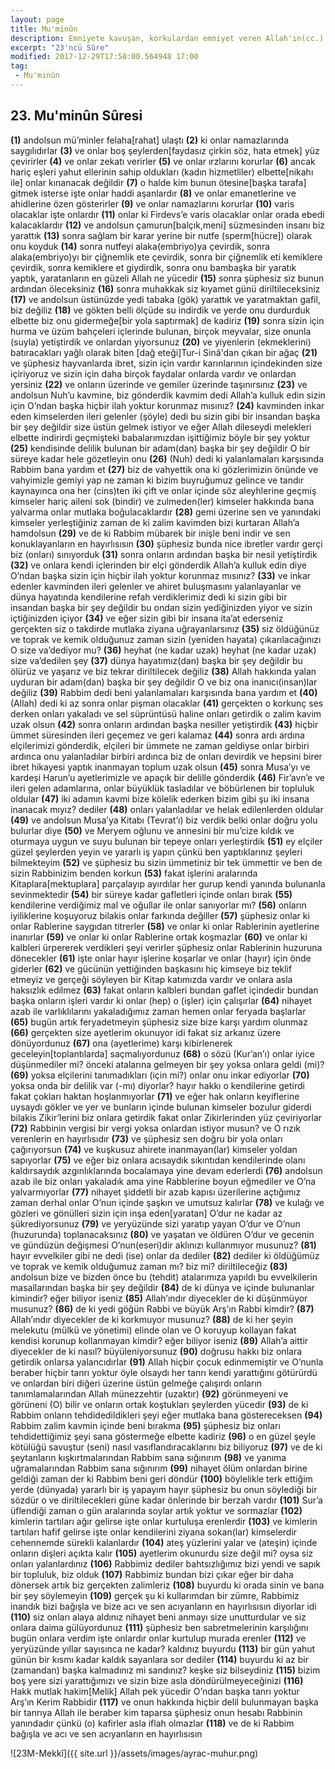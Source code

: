 ```yaml
---
layout: page
title: Mu'minûn
description: Emniyete kavuşan, korkulardan emniyet veren Allah'ın(cc.) emirlerine ve kanunlarına inanan iman eden.
excerpt: "23'ncü Sûre"
modified: 2017-12-29T17:50:00.564948 17:00
tag: 
 - Mu'minûn
---
```


## 23. Mu'minûn Sûresi

**(1)** andolsun mü’minler felaha[rahat] ulaştı
**(2)** ki onlar namazlarında saygılıdırlar
**(3)** ve onlar boş şeylerden[faydasız çirkin söz, hata etmek] yüz çevirirler
**(4)** ve onlar zekatı verirler
**(5)** ve onlar ırzlarını korurlar
**(6)** ancak hariç eşleri yahut ellerinin sahip oldukları (kadın hizmetliler) elbette[nikahı ile] onlar kınanacak değildir
**(7)** o halde kim bunun ötesine[başka tarafa] gitmek isterse işte onlar haddi aşanlardır
**(8)** ve onlar emanetlerine ve ahidlerine özen gösterirler
**(9)** ve onlar namazlarını korurlar
**(10)** varis olacaklar işte onlardır
**(11)** onlar ki Firdevs’e varis olacaklar onlar orada ebedi kalacaklardır
**(12)** ve andolsun çamurun[balçık,meni] süzmesinden insanı biz yarattık 
**(13)** sonra sağlam bir karar yerine bir nutfe (sperm[hücre]) olarak onu koyduk
**(14)** sonra nutfeyi alaka(embriyo)ya çevirdik, sonra alaka(embriyo)yı bir çiğnemlik ete çevirdik, sonra bir çiğnemlik eti kemiklere çevirdik, sonra kemiklere et giydirdik, sonra onu bambaşka bir yaratık yaptık, yaratanların en güzeli Allah ne yücedir 
**(15)** sonra şüphesiz siz bunun ardından öleceksiniz
**(16)** sonra muhakkak siz kıyamet günü diriltileceksiniz
**(17)** ve andolsun üstünüzde yedi tabaka (gök) yarattık ve yaratmaktan gafil, biz değiliz 
**(18)** ve gökten belli ölçüde su indirdik ve yerde onu durdurduk elbette biz onu gidermeğe[bir yola saptırmak] de kadiriz
**(19)** sonra sizin için hurma ve üzüm bahçeleri içlerinde bulunan, birçok meyvalar, size onunla (suyla) yetiştirdik ve onlardan yiyorsunuz
**(20)** ve yiyenlerin (ekmeklerini) batıracakları yağlı olarak biten [dağ eteği]Tur-i Sinâ'dan çıkan bir ağaç
**(21)** ve şüphesiz hayvanlarda ibret, sizin için vardır karınlarının içindekinden size içiriyoruz ve sizin için daha birçok faydalar onlarda vardır ve onlardan yersiniz
**(22)** ve onların üzerinde ve gemiler üzerinde taşınırsınız
**(23)** ve andolsun Nuh’u kavmine, biz gönderdik kavmim dedi Allah’a kulluk edin sizin için O’ndan başka hiçbir ilah yoktur korunmaz mısınız?
**(24)** kavminden inkar eden kimselerden ileri gelenler (şöyle) dedi bu sizin gibi bir insandan başka bir şey değildir size üstün gelmek istiyor ve eğer Allah dileseydi melekleri elbette indirirdi geçmişteki babalarımızdan işittiğimiz böyle bir şey yoktur
**(25)** kendisinde delilik bulunan bir adam(dan) başka bir şey  değildir O bir süreye kadar hele gözetleyin onu
**(26)** (Nuh) dedi ki yalanlamaları karşısında Rabbim bana yardım et
**(27)** biz de vahyettik ona ki gözlerimizin önünde ve vahyimizle gemiyi yap ne zaman ki bizim buyruğumuz gelince ve tandır kaynayınca ona her (cins)ten iki çift ve onlar içinde söz aleyhlerine geçmiş kimseler hariç aileni sok (bindir) ve zulmeden(ler) kimseler hakkında bana yalvarma onlar mutlaka boğulacaklardır
**(28)** gemi üzerine sen ve yanındaki kimseler yerleştiğiniz zaman de ki zalim kavimden bizi kurtaran Allah’a hamdolsun 
**(29)** ve de ki Rabbim mübarek bir inişle beni indir ve sen konuklayanların en hayırlısısın
**(30)** şüphesiz bunda nice ibretler vardır gerçi biz (onları) sınıyorduk
**(31)** sonra onların ardından başka bir nesil yetiştirdik 
**(32)** ve onlara kendi içlerinden bir elçi gönderdik Allah’a kulluk edin diye O’ndan başka sizin için hiçbir ilah yoktur korunmaz mısınız?
**(33)** ve inkar edenler kavminden ileri gelenler ve ahiret buluşmasını yalanlayanlar ve dünya hayatında kendilerine refah verdiklerimiz dedi ki sizin gibi bir insandan başka bir şey değildir bu ondan sizin yediğinizden yiyor ve sizin içtiğinizden içiyor 
**(34)** ve eğer sizin gibi bir insana ita’at ederseniz gerçekten siz o takdirde mutlaka ziyana uğrayanlarsınız
**(35)** siz öldüğünüz ve toprak ve kemik olduğunuz zaman sizin (yeniden hayata) çıkarılacağınızı O size va’dediyor mu?
**(36)** heyhat (ne kadar uzak) heyhat (ne kadar uzak) size va’dedilen şey
**(37)** dünya hayatımız(dan) başka bir şey değildir bu ölürüz ve yaşarız ve biz tekrar diriltilecek değiliz
**(38)** Allah hakkında yalan uyduran bir adam(dan) başka bir şey değildir O ve biz ona inanıcı(insan)lar değiliz 
**(39)** Rabbim dedi beni yalanlamaları karşısında bana yardım et 
**(40)** (Allah) dedi ki az sonra onlar pişman olacaklar
**(41)** gerçekten o korkunç ses derken onları yakaladı ve sel süprüntüsü haline onları getirdik o zalim kavim uzak olsun
**(42)** sonra onların ardından başka nesiller yetiştirdik 
**(43)** hiçbir ümmet süresinden ileri geçemez ve geri kalamaz
**(44)** sonra ardı ardına elçilerimizi gönderdik, elçileri bir ümmete ne zaman geldiyse onlar birbiri ardınca onu yalanladılar birbiri ardınca biz de onları devirdik ve hepsini birer ibret hikayesi yaptık inanmayan toplum uzak olsun 
**(45)** sonra Musa’yı ve kardeşi Harun’u ayetlerimizle ve apaçık bir delille gönderdik
**(46)** Fir’avn’e ve ileri gelen adamlarına, onlar büyüklük tasladılar ve böbürlenen bir topluluk oldular
**(47)** iki adamın kavmi bize kölelik ederken bizim gibi şu iki insana inanacak mıyız? dediler 
**(48)** onları yalanladılar ve helak edilenlerden oldular
**(49)** ve andolsun Musa’ya Kitabı (Tevrat’ı) biz verdik belki onlar doğru yolu bulurlar diye
**(50)** ve Meryem oğlunu ve annesini bir mu’cize kıldık ve oturmaya uygun ve suyu bulunan bir tepeye onları yerleştirdik
**(51)** ey elçiler güzel şeylerden yeyin ve yararlı iş yapın çünkü ben yaptıklarınız şeyleri bilmekteyim
**(52)** ve şüphesiz bu sizin ümmetiniz bir tek ümmettir ve ben de sizin Rabbinizim benden korkun
**(53)** fakat işlerini aralarında Kitaplara[mektuplara] parçalayıp ayırdılar her gurup kendi yanında bulunanla sevinmektedir
**(54)** bir süreye kadar gafletleri içinde onları bırak 
**(55)** kendilerine verdiğimiz mal ve oğullar ile onlar sanıyorlar mı? 
**(56)** onların iyiliklerine koşuyoruz bilakis onlar farkında değiller
**(57)** şüphesiz onlar ki onlar Rablerine saygıdan titrerler
**(58)** ve onlar ki onlar Rablerinin ayetlerine inanırlar
**(59)** ve onlar ki onlar Rablerine ortak koşmazlar
**(60)** ve onlar ki kalbleri ürpererek verdikleri şeyi verirler şüphesiz onlar Rablerinin huzuruna dönecekler
**(61)** işte onlar hayır işlerine koşarlar ve onlar (hayır) için önde giderler
**(62)** ve gücünün yettiğinden başkasını hiç kimseye biz teklif etmeyiz ve gerçeği söyleyen bir Kitap katımızda vardır ve onlara asla haksızlık edilmez
**(63)** fakat onların kalbleri bundan gaflet içindedir bundan başka onların işleri vardır ki onlar (hep) o (işler) için çalışırlar
**(64)** nihayet azab ile varlıklılarını yakaladığımız zaman hemen onlar feryada başlarlar
**(65)** bugün artık feryadetmeyin şüphesiz size bize karşı yardım olunmaz
**(66)** gerçekten size ayetlerim okunuyor idi fakat siz arkanız üzere dönüyordunuz 
**(67)** ona (ayetlerime) karşı kibirlenerek geceleyin[toplantılarda] saçmalıyordunuz
**(68)** o sözü (Kur’an’ı) onlar iyice düşünmediler mi? önceki atalarına gelmeyen bir şey yoksa onlara geldi (mi)?
**(69)** yoksa elçilerini tanımadıkları (için mi?) onlar onu inkar ediyorlar
**(70)** yoksa onda bir delilik var (-mı) diyorlar? hayır hakkı o kendilerine getirdi fakat çokları haktan hoşlanmıyorlar
**(71)** ve eğer hak onların keyiflerine uysaydı gökler ve yer ve bunların içinde bulunan kimseler bozulur giderdi bilakis Zikir’lerini biz onlara getirdik fakat onlar Zikirlerinden yüz çeviriyorlar
**(72)** Rabbinin vergisi bir vergi yoksa onlardan istiyor musun? ve O rızık verenlerin en hayırlısıdır 
**(73)** ve şüphesiz sen doğru bir yola onları çağırıyorsun
**(74)** ve kuşkusuz ahirete inanmayan(lar) kimseler yoldan sapıyorlar
**(75)** ve eğer biz onlara acısaydık sıkıntıdan kendilerinde olanı kaldırsaydık azgınlıklarında bocalamaya yine devam ederlerdi
**(76)** andolsun azab ile biz onları yakaladık ama yine Rabblerine boyun eğmediler ve O’na yalvarmıyorlar
**(77)** nihayet şiddetli bir azab kapısı üzerilerine açtığımız zaman derhal onlar O’nun içinde şaşkın ve umutsuz kalırlar
**(78)** ve kulağı ve gözleri ve gönülleri sizin için inşa eden[yaratan] O’dur ne kadar az şükrediyorsunuz
**(79)** ve yeryüzünde sizi yaratıp yayan O’dur ve O’nun (huzurunda) toplanacaksınız
**(80)** ve yaşatan ve öldüren O’dur ve gecenin ve gündüzün değişmesi O’nun(eseri)dir aklınızı kullanmıyor musunuz?
**(81)** hayır evvelkiler gibi ne dedi (ise) onlar da dediler
**(82)** dediler ki öldüğümüz ve toprak ve kemik olduğumuz zaman mı? biz mi? diriltileceğiz
**(83)** andolsun bize ve bizden önce bu (tehdit) atalarımıza yapıldı bu evvelkilerin masallarından başka bir şey değildir
**(84)** de ki dünya ve içinde bulunanlar kimindir? eğer biliyor iseniz
**(85)** Allah’ındır diyecekler de ki düşünmüyor musunuz?
**(86)** de ki yedi göğün Rabbi ve büyük Arş’ın Rabbi kimdir? 
**(87)** Allah’ındır diyecekler de ki korkmuyor musunuz?
**(88)** de ki her şeyin melekutu (mülkü ve yönetimi) elinde olan ve O koruyup kollayan fakat kendisi korunup kollanmayan kimdir? eğer biliyor iseniz
**(89)** Allah’a aittir diyecekler de ki nasıl? büyüleniyorsunuz
**(90)** doğrusu hakkı biz onlara getirdik onlarsa yalancıdırlar
**(91)** Allah hiçbir çocuk edinmemiştir ve O’nunla beraber hiçbir tanrı yoktur öyle olsaydı her tanrı kendi yarattığını götürürdü ve onlardan biri diğeri üzerine üstün gelmeğe çalışırdı onların tanımlamalarından Allah münezzehtir (uzaktır) 
**(92)** görünmeyeni ve görüneni (O) bilir ve onların ortak koştukları şeylerden yücedir
**(93)** de ki Rabbim onların tehdidedildikleri şeyi eğer mutlaka bana göstereceksen
**(94)** Rabbim zalim kavmin içinde beni bırakma
**(95)** şüphesiz biz onları tehdidettiğimiz şeyi sana göstermeğe elbette kadiriz
**(96)** o en güzel şeyle kötülüğü savuştur (seni) nasıl vasıflandıracaklarını biz biliyoruz
**(97)** ve de ki şeytanların kışkırtmalarından Rabbim sana sığınırım
**(98)** ve yanıma uğramalarından Rabbim sana sığınırım
**(99)** nihayet ölüm onlardan birine geldiği zaman der ki Rabbim beni geri döndür
**(100)** böylelikle terk ettiğim yerde (dünyada) yararlı bir iş yapayım hayır şüphesiz bu onun söylediği bir sözdür o ve diriltilecekleri güne kadar önlerinde bir berzah vardır
**(101)** Sur’a üflendiği zaman o gün aralarında soylar artık yoktur ve sormazlar
**(102)** kimlerin tartıları ağır gelirse işte onlar kurtuluşa erenlerdir
**(103)** ve kimlerin tartıları hafif gelirse işte onlar kendilerini ziyana sokan(lar) kimselerdir cehennemde sürekli kalanlardır
**(104)** ateş yüzlerini yalar ve (ateşin) içinde onların dişleri açıkta kalır
**(105)** ayetlerim okunurdu size değil mi? oysa siz onları yalanlardınız
**(106)** Rabbimiz dediler bahtsızlığımız bizi yendi ve sapık bir topluluk, biz olduk 
**(107)** Rabbimiz bundan bizi çıkar eğer bir daha dönersek artık biz gerçekten zalimleriz
**(108)** buyurdu ki orada sinin ve bana bir şey söylemeyin
**(109)** gerçek şu ki kullarımdan bir zümre, Rabbimiz inandık bizi bağışla ve bize acı ve sen acıyanların en hayırlısısın diyorlar idi
**(110)** siz onları alaya aldınız nihayet beni anmayı size unutturdular ve siz onlara daima gülüyordunuz
**(111)** şüphesiz ben sabretmelerinin karşılığını bugün onlara verdim işte onlardır onlar kurtulup murada erenler
**(112)** ve yeryüzünde yıllar sayısınca ne kadar? kaldınız buyurdu 
**(113)** bir gün yahut günün bir kısmı kadar kaldık sayanlara sor dediler
**(114)** buyurdu ki az bir (zamandan) başka kalmadınız mi sandınız? keşke siz bilseydiniz
**(115)** bizim boş yere sizi yarattığımızı ve sizin bize asla döndürülmeyeceğinizi
**(116)** Hakk mutlak hakim[Melik] Allah pek yücedir O’ndan başka tanrı yoktur Arş’ın Kerim Rabbidir
**(117)** ve onun hakkında hiçbir delil bulunmayan başka bir tanrıya Allah ile beraber kim taparsa şüphesiz onun hesabı Rabbinin yanındadır çünkü (o) kafirler asla iflah olmazlar
**(118)** ve de ki Rabbim bağışla ve acı ve sen acıyanların en hayırlısısın

![23M-Mekkî]({{ site.url }}/assets/images/ayrac-muhur.png)
